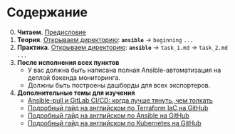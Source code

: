 # Содержание

0. **Читаем**. [Предисловие](https://github.com/lamjob1993/terraform-monitoring/blob/main/terraform/%D0%9F%D1%80%D0%B5%D0%B4%D0%B8%D1%81%D0%BB%D0%BE%D0%B2%D0%B8%D0%B5.md)
1. **Теория**. [Открываем директорию](https://github.com/lamjob1993/ansible-monitoring/tree/main/ansible/beggining):
     **`ansible`** → `beginning` `...`
2. **Практика**. [Открываем директорию](https://github.com/lamjob1993/ansible-monitoring/tree/main/ansible/tasks):
     **`ansible`** → `task_1.md` → `task_2.md` `...`
3. **После исполнения всех пунктов**
      - У вас должна быть написана полная Ansible-автоматизация на деплой бэкенда мониторинга.
      - Должны быть построены дашборды для всех экспортеров.
4. **Дополнительные темы для изучения**
      - [Ansible-pull и GitLab CI/CD: когда лучше тянуть, чем толкать](https://habr.com/ru/articles/890276/)
      - [Подробный гайд на английском по Terraform IaC на GitHub](https://github.com/Bes0n/Using-Terraform-to-Manage-Applications-and-Infrastructure)
      - [Подробный гайд на английском по Ansible на GitHub](https://github.com/Bes0n/EX407-Ansible-Automation)
      - [Подробный гайд на английском по Kubernetes на GitHub](https://github.com/Bes0n/KubernetestheHardWay)
